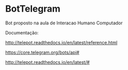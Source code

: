 # BotTelegram
Bot proposto na aula de Interacao Humano Computador

Documentação:

http://telepot.readthedocs.io/en/latest/reference.html

https://core.telegram.org/bots/api#

http://telepot.readthedocs.io/en/latest/#
